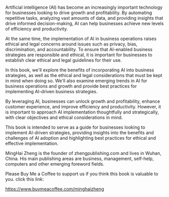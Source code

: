
Artificial intelligence (AI) has become an increasingly important technology for businesses looking to drive growth and profitability. By automating repetitive tasks, analyzing vast amounts of data, and providing insights that drive informed decision-making, AI can help businesses achieve new levels of efficiency and productivity.

At the same time, the implementation of AI in business operations raises ethical and legal concerns around issues such as privacy, bias, discrimination, and accountability. To ensure that AI-enabled business strategies are responsible and ethical, it is important for businesses to establish clear ethical and legal guidelines for their use.

In this book, we'll explore the benefits of incorporating AI into business strategies, as well as the ethical and legal considerations that must be kept in mind when doing so. We'll also examine emerging trends in AI for business operations and growth and provide best practices for implementing AI-driven business strategies.

By leveraging AI, businesses can unlock growth and profitability, enhance customer experience, and improve efficiency and productivity. However, it is important to approach AI implementation thoughtfully and strategically, with clear objectives and ethical considerations in mind.

This book is intended to serve as a guide for businesses looking to implement AI-driven strategies, providing insights into the benefits and challenges of AI adoption and highlighting best practices for ethical and effective implementation.

MingHai Zheng is the founder of zhengpublishing.com and lives in Wuhan, China. His main publishing areas are business, management, self-help, computers and other emerging foreword fields.

Please Buy Me a Coffee to support us if you think this book is valuable to you. click this link:

https://www.buymeacoffee.com/minghaizheng
